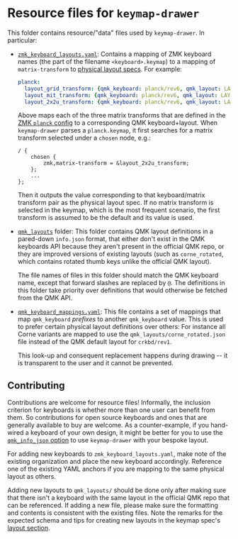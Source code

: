 # Resource files for `keymap-drawer`

This folder contains resource/"data" files used by `keymap-drawer`. In particular:

- [`zmk_keyboard_layouts.yaml`](zmk_keyboard_layouts.yaml): Contains a mapping of ZMK keyboard names (the part of the filename `<keyboard>.keymap`) to a mapping
  of `matrix-transform` to [physical layout specs](../KEYMAP_SPEC.md#layout). For example:
  ```yaml
  planck:
    layout_grid_transform: {qmk_keyboard: planck/rev6, qmk_layout: LAYOUT_ortho_4x12}
    layout_mit_transform: {qmk_keyboard: planck/rev6, qmk_layout: LAYOUT_planck_1x2uC}
    layout_2x2u_transform: {qmk_keyboard: planck/rev6, qmk_layout: LAYOUT_planck_2x2u}
  ```
  Above maps each of the three matrix transforms that are defined in the
  [ZMK `planck` config](https://github.com/zmkfirmware/zmk/blob/main/app/boards/arm/planck/planck_rev6.dts) to a corresponding QMK
  keyboard+layout. When `keymap-drawer` parses a `planck.keymap`, it first searches for a matrix transform selected under a `chosen` node, e.g.:
  ```dts
  / {
      chosen {
          zmk,matrix-transform = &layout_2x2u_transform;
      };
      ...
  };
  ```
  Then it outputs the value corresponding to that keyboard/matrix transform pair as the physical layout spec. If no matrix transform is
  selected in the keymap, which is the most frequent scenario, the first transform is assumed to be the default and its value is used.

- [`qmk_layouts`](qmk_layouts/) folder: This folder contains QMK layout definitions in a pared-down `info.json` format, that either don't
  exist in the QMK keyboards API because they aren't present in the official QMK repo, or they are improved versions of existing
  layouts (such as `corne_rotated`, which contains rotated thumb keys unlike the official QMK layout).

  The file names of files in this folder should match the QMK keyboard name, except that forward slashes are replaced by `@`. The definitions
  in this folder take priority over definitions that would otherwise be fetched from the QMK API.

- [`qmk_keyboard_mappings.yaml`](qmk_keyboard_mappings.yaml): This file contains a set of mappings that map `qmk_keyboard` _prefixes_ to another
  `qmk_keyboard` value. This is used to prefer certain physical layout definitions over others: For instance all Corne variants are mapped to use
  the `qmk_layouts/corne_rotated.json` file instead of the QMK default layout for `crkbd/rev1`.

  This look-up and consequent replacement happens during drawing -- it is transparent to the user and it cannot be prevented.

## Contributing

Contributions are welcome for resource files! Informally, the inclusion criterion for keyboards is whether more than one user can benefit from them.
So contributions for open source keyboards and ones that are generally available to buy are welcome. As a counter-example, if you hand-wired a keyboard
of your own design, it might be better for you to use the [`qmk_info_json` option](../KEYMAP_SPEC.md#layout) to use `keymap-drawer` with your bespoke layout.

For adding new keyboards to `zmk_keyboard_layouts.yaml`, make note of the existing organization and place the new keyboard accordingly. Reference one of the
existing YAML anchors if you are mapping to the same physical layout as others.

Adding new layouts to `qmk_layouts/` should be done only after making sure that there isn't a keyboard with the same layout in the official QMK repo that
can be referenced. If adding a new file, please make sure the formatting and contents is consistent with the existing files. Note the remarks for the
expected schema and tips for creating new layouts in the keymap spec's [layout section](../KEYMAP_SPEC.md#layout).
